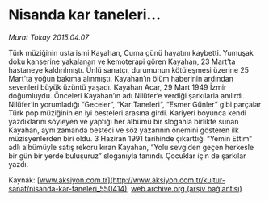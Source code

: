 # Nisanda kar taneleri...

*Murat Tokay 2015.04.07*

<div class="pNewsDetailMainContent" itemprop="articleBody">
 <p>
  Türk müziğinin usta ismi Kayahan, Cuma günü hayatını kaybetti. Yumuşak doku kanserine yakalanan ve kemoterapi gören Kayahan, 23 Mart’ta hastaneye kaldırılmıştı. Ünlü sanatçı, durumunun kötüleşmesi üzerine 25 Mart’ta yoğun bakıma alınmıştı. Kayahan’ın ölüm haberinin ardından sevenleri büyük üzüntü yaşadı. Kayahan Acar, 29 Mart 1949 İzmir doğumluydu. Önceleri Kayahan’ın adı Nilüfer‘e verdiği şarkılarla anılırdı. Nilüfer’in yorumladığı “Geceler“, “Kar Taneleri“, “Esmer Günler” gibi parçalar Türk pop müziğinin en iyi besteleri arasına girdi. Kariyeri boyunca kendi yazdıklarını söyleyen ve yaptığı her albümü bir sloganla birlikte sunan Kayahan, aynı zamanda besteci ve söz yazarının önemini gösteren ilk müzisyenlerden biri oldu. 3 Haziran 1991 tarihinde çıkarttığı “Yemin Ettim” adlı albümüyle satış rekoru kıran Kayahan, “Yolu sevgiden geçen herkesle bir gün bir yerde buluşuruz” sloganıyla tanındı. Çocuklar için de şarkılar yazdı.
 </p>
</div>


Kaynak: [www.aksiyon.com.tr](http://www.aksiyon.com.tr/kultur-sanat/nisanda-kar-taneleri_550414), [web.archive.org (arşiv bağlantısı)](http://web.archive.org/web/20150731232713/http://www.aksiyon.com.tr/kultur-sanat/nisanda-kar-taneleri_550414)
